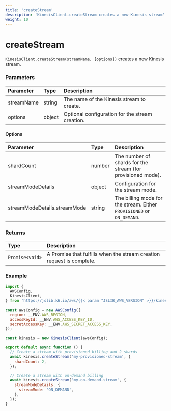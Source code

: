 ```yaml
---
title: 'createStream'
description: 'KinesisClient.createStream creates a new Kinesis stream'
weight: 10
---
```


# createStream

`KinesisClient.createStream(streamName, [options])` creates a new Kinesis stream.

### Parameters

| Parameter  | Type   | Description                                     |
| :--------- | :----- | :---------------------------------------------- |
| streamName | string | The name of the Kinesis stream to create.       |
| options    | object | Optional configuration for the stream creation. |

#### Options

| Parameter                    | Type   | Description                                                           |
| :--------------------------- | :----- | :-------------------------------------------------------------------- |
| shardCount                   | number | The number of shards for the stream (for provisioned mode).           |
| streamModeDetails            | object | Configuration for the stream mode.                                    |
| streamModeDetails.streamMode | string | The billing mode for the stream. Either `PROVISIONED` or `ON_DEMAND`. |

### Returns

| Type            | Description                                                           |
| :-------------- | :-------------------------------------------------------------------- |
| `Promise<void>` | A Promise that fulfills when the stream creation request is complete. |

### Example

<!-- md-k6:skip -->

```javascript
import {
  AWSConfig,
  KinesisClient,
} from 'https://jslib.k6.io/aws/{{< param "JSLIB_AWS_VERSION" >}}/kinesis.js';

const awsConfig = new AWSConfig({
  region: __ENV.AWS_REGION,
  accessKeyId: __ENV.AWS_ACCESS_KEY_ID,
  secretAccessKey: __ENV.AWS_SECRET_ACCESS_KEY,
});

const kinesis = new KinesisClient(awsConfig);

export default async function () {
  // Create a stream with provisioned billing and 2 shards
  await kinesis.createStream('my-provisioned-stream', {
    shardCount: 2,
  });

  // Create a stream with on-demand billing
  await kinesis.createStream('my-on-demand-stream', {
    streamModeDetails: {
      streamMode: 'ON_DEMAND',
    },
  });
}
```
